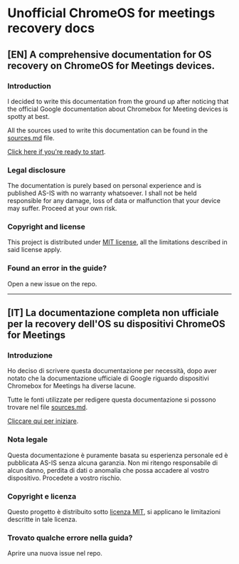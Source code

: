 # Unofficial ChromeOS for meetings recovery docs

## [EN] A comprehensive documentation for OS recovery on ChromeOS for Meetings devices.

### Introduction

I decided to write this documentation from the ground up after noticing that the official Google documentation about Chromebox for Meeting devices is spotty at best.

All the sources used to write this documentation can be found in the [sources.md](./docs/sources.md) file.

[Click here if you're ready to start](./docs/en/index.md).

### Legal disclosure

The documentation is purely based on personal experience and is published AS-IS with no warranty whatsoever. I shall not be held responsible for any damage, loss of data or malfunction that your device may suffer. Proceed at your own risk.

### Copyright and license

This project is distributed under [MIT license](./LICENSE), all the limitations described in said license apply.

### Found an error in the guide?

Open a new issue on the repo.

---

## [IT] La documentazione completa non ufficiale per la recovery dell'OS su dispositivi ChromeOS for Meetings

### Introduzione

Ho deciso di scrivere questa documentazione per necessità, dopo aver notato che la documentazione ufficiale di Google riguardo dispositivi Chromebox for Meetings ha diverse lacune.

Tutte le fonti utilizzate per redigere questa documentazione si possono trovare nel file [sources.md](./docs/sources.md).

[Cliccare qui per iniziare](./docs/it/index.md).

### Nota legale

Questa documentazione è puramente basata su esperienza personale ed è pubblicata AS-IS senza alcuna garanzia. Non mi ritengo responsabile di alcun danno, perdita di dati o anomalia che possa accadere al vostro dispositivo. Procedete a vostro rischio.

### Copyright e licenza

Questo progetto è distribuito sotto [licenza MIT](./LICENSE), si applicano le limitazioni descritte in tale licenza.

### Trovato qualche errore nella guida?

Aprire una nuova issue nel repo.